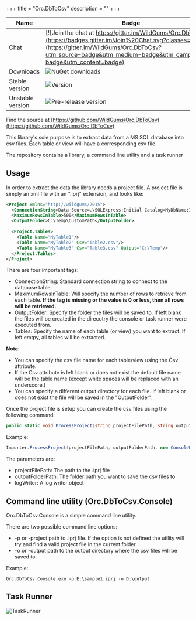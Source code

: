 +++
title = "Orc.DbToCsv" 
description = ""
+++

Name|Badge
---|---
Chat|[![Join the chat at https://gitter.im/WildGums/Orc.DbToCsv](https://badges.gitter.im/Join%20Chat.svg?classes=inline)](https://gitter.im/WildGums/Orc.DbToCsv?utm_source=badge&utm_medium=badge&utm_campaign=pr-badge&utm_content=badge)
Downloads|![NuGet downloads](https://img.shields.io/nuget/dt/orc.dbtocsv.svg?classes=inline)
Stable version|![Version](https://img.shields.io/nuget/v/orc.dbtocsv.svg?classes=inline)
Unstable version|![Pre-release version](https://img.shields.io/nuget/vpre/orc.dbtocsv.svg?classes=inline)

Find the source at [https://github.com/WildGums/Orc.DbToCsv](https://github.com/WildGums/Orc.DbToCsv)

This library's sole purpose is to extract data from a MS SQL database into csv files. Each table or view will have a corresponding csv file.

The repository contains a library, a command line utility and a task runner

## Usage

In order to extract the data the library needs a project file.
A project file is simply an xml file with an ".iprj" extension, and looks like:

```xml
<Project xmlns="http://wildgums/2015">
  <ConnectionString>Data Source=.\SQLExpress;Initial Catalog=MyDbName;Integrated Security=True;Pooling=False</ConnectionString>
  <MaximumRowsInTable>500</MaximumRowsInTable>
  <OutputFolder>C:\Temp\CustomPath</OutputFolder>
  
  <Project.Tables>
    <Table Name="MyTable1"/>
    <Table Name="MyTable2" Csv="Table2.csv"/>
    <Table Name="MyTable3" Csv="Table3.csv" Output="C:\Temp"/>
  </Project.Tables>
</Project>
```

There are four important tags:

- ConnectionString: Standard connection string to connect to the database table.
- MaximumRowsInTable: Will specify the number of rows to retrieve from each table. **If the tag is missing or the value is 0 or less, then all rows will be retrieved.**
- OutputFolder: Specify the folder the files will be saved to. If left blank the files will be created in the direcotry the console or task runner were executed from.
- Tables: Specify the name of each table (or view) you want to extract. If left emtpy, all tables will be extracted.

**Note**: 
- You can specify the csv file name for each table/view using the Csv attribute.
- If the Csv attribute is left blank or does not exist the default file name will be the table name (except white spaces will be replaced with an underscore.)
- You can specify a different output directory for each file. If left blank or does not exist the file will be saved in the "OutputFolder".

Once the project file is setup you can create the csv files using the following command:

```C#
public static void ProcessProject(string projectFilePath, string outputFolderPath, ILogWriter logWriter)
```

Example:

```C#
Importer.ProcessProject(projectFilePath, outputFolderPath, new ConsoleWriter());
```

The parameters are:

- projectFilePath: The path to the .iprj file
- outputFolderPath: The folder path you want to save the csv files to
- logWriter: A log writer object


## Command line utility (Orc.DbToCsv.Console)

Orc.DbToCsv.Console is a simple command line utility.

There are two possible command line options:

* -p or -project path to .iprj file. If the option is not defined the utility will try and find a valid project file in the current folder.
* -o or -output path to the output directory where the csv files will be saved to.

Example:

```
Orc.DbToCsv.Console.exe -p E:\sample1.iprj -o D:\output
```

## Task Runner


![TaskRunner](../images/orc.dbtocsv/taskrunner.png)